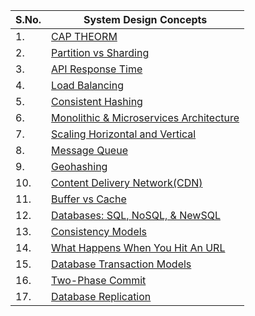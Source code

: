 | S.No. | System Design Concepts |
|-------|---------------|
| 1. | [CAP THEORM](./CAP_THEORM.md) |
| 2. | [Partition vs Sharding](./Partition_vs_Sharding.md) |
| 3. | [API Response Time](./API_RESPONSE_TIME.md) |
| 4. | [Load Balancing](./Load_Balancing.md) |
| 5. | [Consistent Hashing](./Consistent_hashing.md) |
| 6. | [Monolithic & Microservices Architecture](./Monolithic_and_Microservices_Architecture.md) |
| 7. | [Scaling Horizontal and Vertical](./Scaling_Horizontal_and_Vertical.md) |
| 8. | [Message Queue](./Message_Queue.md) |
| 9. | [Geohashing](./Geohashing.md) |
| 10. | [Content Delivery Network(CDN)](./Content_Delivery_Network(CDN).md) |
| 11. | [Buffer vs Cache](./Buffer_vs_Cache.md) |
| 12. | [Databases: SQL, NoSQL, & NewSQL](./Databases.md) |
| 13. | [Consistency Models](./Consistency_Models.md) |
| 14. | [What Happens When You Hit An URL](./What_Happens_When_You_Hit_An_URL.md) |
| 15. | [Database Transaction Models](./Database_Transaction_Models.md) |
| 16. | [Two-Phase Commit](./Two_Phase_Commit.md) |
| 17. | [Database Replication](./Database_Replication.md) |




